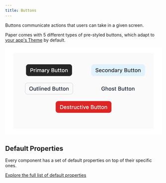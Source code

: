 ```yaml
---
title: Buttons
---
```


Buttons communicate actions that users can take in a given screen. 

Paper comes with 5 different types of pre-styled buttons, which adapt to [your app's Theme](/building/theming) by default.

![Buttons](/assets/buttons.png)

## Default Properties

Every component has a set of default properties on top of their specific ones.

[Explore the full list of default properties](/components/index)